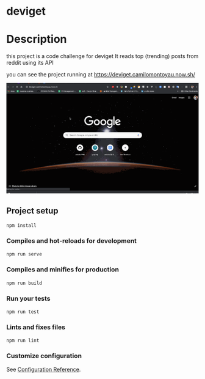 # deviget

# Description

this project is a code challenge for deviget
It reads top (trending) posts from reddit using its API

you can see the project running at
https://deviget.camilomontoyau.now.sh/

![deviget](deviget.gif)

## Project setup

```
npm install
```

### Compiles and hot-reloads for development

```
npm run serve
```

### Compiles and minifies for production

```
npm run build
```

### Run your tests

```
npm run test
```

### Lints and fixes files

```
npm run lint
```

### Customize configuration

See [Configuration Reference](https://cli.vuejs.org/config/).
